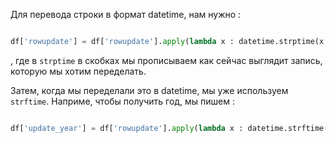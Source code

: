 Для перевода строки в формат datetime, нам нужно : 

```python 

df['rowupdate'] = df['rowupdate'].apply(lambda x : datetime.strptime(x, "%Y-%m-%d"))

```

, где в `strptime` в скобках мы прописываем как сейчас выглядит запись, которую мы хотим переделать. 



Затем, когда мы переделали это в datetime, мы уже используем `strftime`. Наприме, чтобы получить год, мы пишем : 

```python 

df['update_year'] = df['rowupdate'].apply(lambda x : datetime.strftime(x, "%Y")).astype('int64')

```

